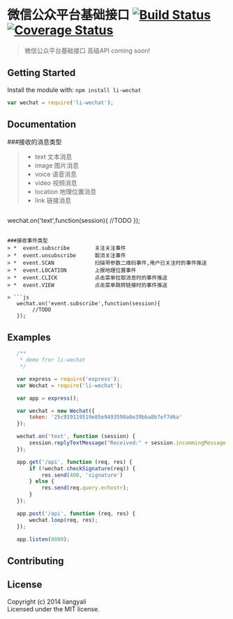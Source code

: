 # 微信公众平台基础接口 [![Build Status](https://travis-ci.org/liangyali/li-wechat.svg?branch=master)](https://travis-ci.org/liangyali/li-wechat) [![Coverage Status](https://img.shields.io/coveralls/liangyali/li-wechat.svg)](https://coveralls.io/r/liangyali/li-wechat)

> 微信公众平台基础接口
> 高级API coming soon!


## Getting Started

Install the module with: `npm install li-wechat`

```js
var wechat = require('li-wechat');
```

## Documentation

###接收的消息类型
> *  text       文本消息
> *  image      图片消息
> *  voice      语音消息
> *  video      视频消息
> *  location   地理位置消息
> *  link       链接消息

> ```js
   wechat.on('text',function(session){
        //TODO
   });
```

###接收事件类型
> *  event.subscribe        关注关注事件
> *  event.unsubscribe      取消关注事件
> *  event.SCAN             扫描带参数二维码事件,用户已关注时的事件推送
> *  event.LOCATION         上报地理位置事件
> *  event.CLICK            点击菜单拉取消息时的事件推送
> *  event.VIEW             点击菜单跳转链接时的事件推送

> ```js
   wechat.on('event.subscribe',function(session){
        //TODO
   });
```


## Examples

```js
   /**
    * demo fror li-wechat
    */

   var express = require('express');
   var Wechat = require('li-wechat');

   var app = express();

   var wechat = new Wechat({
       token: '25c919119519e85e9493590a0e39bba8b7ef7d6a'
   });

   wechat.on('text', function (session) {
       session.replyTextMessage("Received:" + session.incommingMessage.Content);
   });

   app.get('/api', function (req, res) {
       if (!wechat.checkSignature(req)) {
           res.send(400, 'signature')
       } else {
           res.send(req.query.echostr);
       }
   });

   app.post('/api', function (req, res) {
       wechat.loop(req, res);
   });

   app.listen(8080);
```


## Contributing



## License

Copyright (c) 2014 liangyali  
Licensed under the MIT license.
